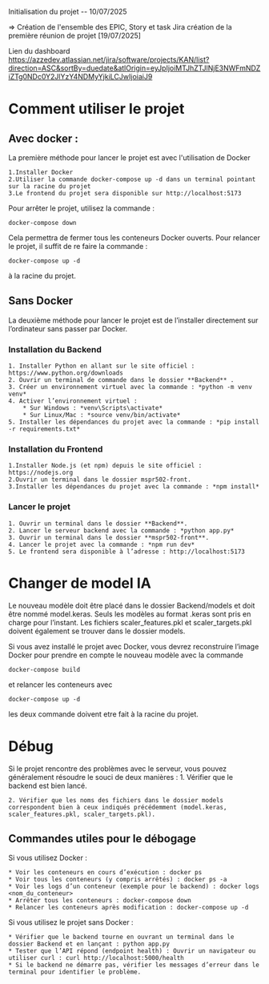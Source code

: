 Initialisation du projet -- 10/07/2025

=> Création de l'ensemble des EPIC, Story et task Jira création de la première réunion de projet [19/07/2025]

Lien du dashboard
https://azzedev.atlassian.net/jira/software/projects/KAN/list?direction=ASC&sortBy=duedate&atlOrigin=eyJpIjoiMTJhZTJlNjE3NWFmNDZiZTg0NDc0Y2JlYzY4NDMyYjkiLCJwIjoiaiJ9

# Comment utiliser le projet
## Avec docker :
La première méthode pour lancer le projet est avec l'utilisation de Docker

    1.Installer Docker
    2.Utiliser la commande docker-compose up -d dans un terminal pointant sur la racine du projet
    3.Le frontend du projet sera disponible sur http://localhost:5173

Pour arrêter le projet, utilisez la commande :

```dash
docker-compose down
```

Cela permettra de fermer tous les conteneurs Docker ouverts.
Pour relancer le projet, il suffit de re faire la commande :

```dash
docker-compose up -d
```

à la racine du projet.

## Sans Docker
La deuxième méthode pour lancer le projet est de l’installer directement sur l’ordinateur sans passer par Docker.

### Installation du Backend
    1. Installer Python en allant sur le site officiel : https://www.python.org/downloads
    2. Ouvrir un terminal de commande dans le dossier **Backend** .
    3. Créer un environnement virtuel avec la commande : *python -m venv venv*
    4. Activer l’environnement virtuel :
        * Sur Windows : *venv\Scripts\activate*
        * Sur Linux/Mac : *source venv/bin/activate*
    5. Installer les dépendances du projet avec la commande : *pip install -r requirements.txt*

### Installation du Frontend
    1.Installer Node.js (et npm) depuis le site officiel : https://nodejs.org
    2.Ouvrir un terminal dans le dossier mspr502-front.
    3.Installer les dépendances du projet avec la commande : *npm install*

### Lancer le projet
    1. Ouvrir un terminal dans le dossier **Backend**.
    2. Lancer le serveur backend avec la commande : *python app.py*
    3. Ouvrir un terminal dans le dossier **mspr502-front**.
    4. Lancer le projet avec la commande : *npm run dev*
    5. Le frontend sera disponible à l’adresse : http://localhost:5173

# Changer de model IA
Le nouveau modèle doit être placé dans le dossier Backend/models et doit être nommé model.keras.
Seuls les modèles au format .keras sont pris en charge pour l’instant.
Les fichiers scaler_features.pkl et scaler_targets.pkl doivent également se trouver dans le dossier models.

Si vous avez installé le projet avec Docker, vous devrez reconstruire l’image Docker pour prendre en compte le nouveau modèle avec la commande
```dash
docker-compose build
```

et relancer les conteneurs avec

```dash
docker-compose up -d
```

les deux commande doivent etre fait à la racine du projet.

# Débug
Si le projet rencontre des problèmes avec le serveur, vous pouvez généralement résoudre le souci de deux manières :
    1. Vérifier que le backend est bien lancé.

    2. Vérifier que les noms des fichiers dans le dossier models correspondent bien à ceux indiqués précédemment (model.keras, scaler_features.pkl, scaler_targets.pkl).

## Commandes utiles pour le débogage

Si vous utilisez Docker :

    * Voir les conteneurs en cours d’exécution : docker ps
    * Voir tous les conteneurs (y compris arrêtés) : docker ps -a
    * Voir les logs d’un conteneur (exemple pour le backend) : docker logs <nom_du_conteneur>
    * Arrêter tous les conteneurs : docker-compose down
    * Relancer les conteneurs après modification : docker-compose up -d

Si vous utilisez le projet sans Docker :

    * Vérifier que le backend tourne en ouvrant un terminal dans le dossier Backend et en lançant : python app.py
    * Tester que l’API répond (endpoint health) : Ouvrir un navigateur ou utiliser curl : curl http://localhost:5000/health
    * Si le backend ne démarre pas, vérifier les messages d’erreur dans le terminal pour identifier le problème.